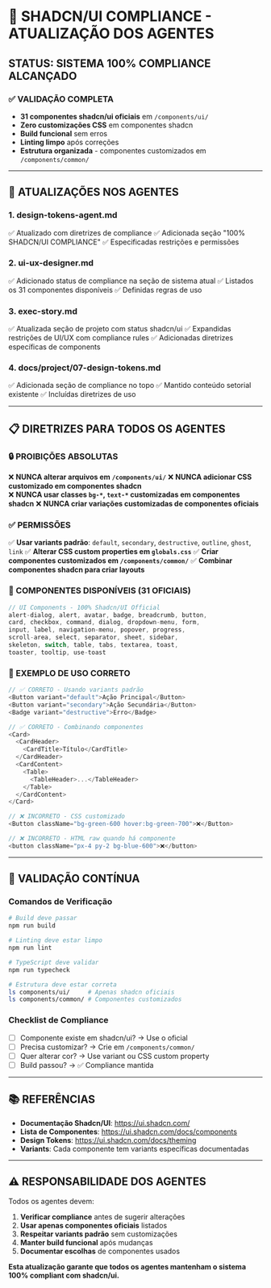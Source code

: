 # 🎨 SHADCN/UI COMPLIANCE - ATUALIZAÇÃO DOS AGENTES

## **STATUS: SISTEMA 100% COMPLIANCE ALCANÇADO**

### **✅ VALIDAÇÃO COMPLETA**

- **31 componentes shadcn/ui oficiais** em `/components/ui/`
- **Zero customizações CSS** em componentes shadcn
- **Build funcional** sem erros
- **Linting limpo** após correções
- **Estrutura organizada** - componentes customizados em `/components/common/`

---

## **🔄 ATUALIZAÇÕES NOS AGENTES**

### **1. design-tokens-agent.md**

✅ Atualizado com diretrizes de compliance
✅ Adicionada seção "100% SHADCN/UI COMPLIANCE"
✅ Especificadas restrições e permissões

### **2. ui-ux-designer.md**

✅ Adicionado status de compliance na seção de sistema atual
✅ Listados os 31 componentes disponíveis
✅ Definidas regras de uso

### **3. exec-story.md**

✅ Atualizada seção de projeto com status shadcn/ui
✅ Expandidas restrições de UI/UX com compliance rules
✅ Adicionadas diretrizes específicas de components

### **4. docs/project/07-design-tokens.md**

✅ Adicionada seção de compliance no topo
✅ Mantido conteúdo setorial existente
✅ Incluídas diretrizes de uso

---

## **📋 DIRETRIZES PARA TODOS OS AGENTES**

### **🔒 PROIBIÇÕES ABSOLUTAS**

❌ **NUNCA alterar arquivos em `/components/ui/`**
❌ **NUNCA adicionar CSS customizado em componentes shadcn**  
❌ **NUNCA usar classes `bg-*`, `text-*` customizadas em componentes shadcn**
❌ **NUNCA criar variações customizadas de componentes oficiais**

### **✅ PERMISSÕES**

✅ **Usar variants padrão**: `default`, `secondary`, `destructive`, `outline`, `ghost`, `link`
✅ **Alterar CSS custom properties em `globals.css`**
✅ **Criar componentes customizados em `/components/common/`**
✅ **Combinar componentes shadcn para criar layouts**

### **🎯 COMPONENTES DISPONÍVEIS (31 OFICIAIS)**

```typescript
// UI Components - 100% Shadcn/UI Official
alert-dialog, alert, avatar, badge, breadcrumb, button,
card, checkbox, command, dialog, dropdown-menu, form,
input, label, navigation-menu, popover, progress,
scroll-area, select, separator, sheet, sidebar,
skeleton, switch, table, tabs, textarea, toast,
toaster, tooltip, use-toast
```

### **📝 EXEMPLO DE USO CORRETO**

```typescript
// ✅ CORRETO - Usando variants padrão
<Button variant="default">Ação Principal</Button>
<Button variant="secondary">Ação Secundária</Button>
<Badge variant="destructive">Erro</Badge>

// ✅ CORRETO - Combinando componentes
<Card>
  <CardHeader>
    <CardTitle>Título</CardTitle>
  </CardHeader>
  <CardContent>
    <Table>
      <TableHeader>...</TableHeader>
    </Table>
  </CardContent>
</Card>

// ❌ INCORRETO - CSS customizado
<Button className="bg-green-600 hover:bg-green-700">❌</Button>

// ❌ INCORRETO - HTML raw quando há componente
<button className="px-4 py-2 bg-blue-600">❌</button>
```

---

## **🧪 VALIDAÇÃO CONTÍNUA**

### **Comandos de Verificação**

```bash
# Build deve passar
npm run build

# Linting deve estar limpo
npm run lint

# TypeScript deve validar
npm run typecheck

# Estrutura deve estar correta
ls components/ui/     # Apenas shadcn oficiais
ls components/common/ # Componentes customizados
```

### **Checklist de Compliance**

- [ ] Componente existe em shadcn/ui? → Use o oficial
- [ ] Precisa customizar? → Crie em `/components/common/`
- [ ] Quer alterar cor? → Use variant ou CSS custom property
- [ ] Build passou? → ✅ Compliance mantida

---

## **📚 REFERÊNCIAS**

- **Documentação Shadcn/UI**: https://ui.shadcn.com/
- **Lista de Componentes**: https://ui.shadcn.com/docs/components
- **Design Tokens**: https://ui.shadcn.com/docs/theming
- **Variants**: Cada componente tem variants específicas documentadas

---

## **⚠️ RESPONSABILIDADE DOS AGENTES**

Todos os agentes devem:

1. **Verificar compliance** antes de sugerir alterações
2. **Usar apenas componentes oficiais** listados
3. **Respeitar variants padrão** sem customizações
4. **Manter build funcional** após mudanças
5. **Documentar escolhas** de componentes usados

**Esta atualização garante que todos os agentes mantenham o sistema 100% compliant com shadcn/ui.**

